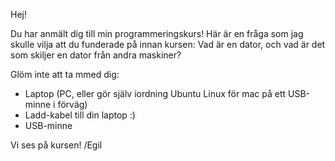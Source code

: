 Hej!

Du har anmält dig till min programmeringskurs! Här är en fråga som jag skulle vilja att du funderade på
innan kursen: Vad är en dator, och vad är det som skiljer en dator från andra maskiner?

Glöm inte att ta mmed dig:

* Laptop (PC, eller gör själv iordning Ubuntu Linux för mac på ett USB-minne i förväg)
* Ladd-kabel till din laptop :)
* USB-minne

Vi ses på kursen!
/Egil
